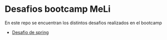# Desafios bootcamp MeLi

En este repo se encuentran los distintos desafios realizados en el bootcamp

- [Desafio de spring](/Desafio%20spring)